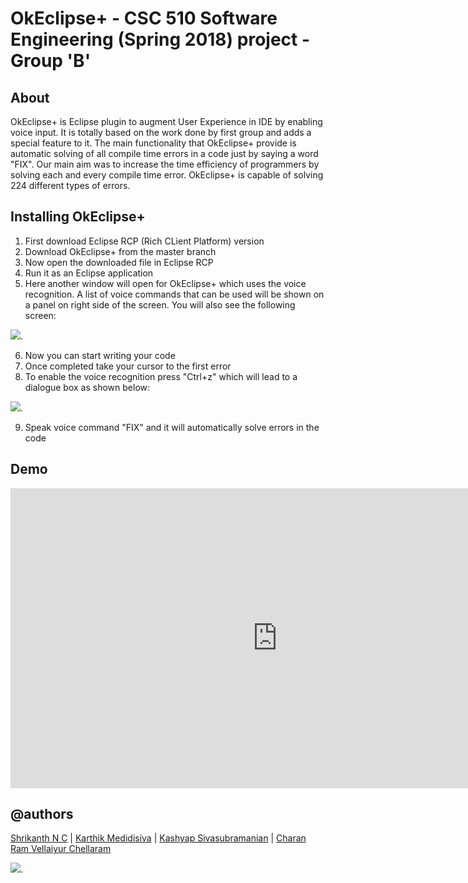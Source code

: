 # OkEclipse+ - CSC 510 Software Engineering (Spring 2018) project - Group 'B' <Enter>
## About
OkEclipse+ is Eclipse plugin to augment User Experience in IDE by enabling voice input. It is totally based on the work done by first group and adds a special feature to it. The main functionality that OkEclipse+ provide is automatic solving of all compile time errors in a code just by saying a word "FIX". Our main aim was to increase the time efficiency of programmers by solving each and every compile time error. OkEclipse+ is capable of solving 224 different types of errors.

## Installing OkEclipse+

1. First download Eclipse RCP (Rich CLient Platform) version
2. Download OkEclipse+ from the master branch
3. Now open the downloaded file in Eclipse RCP
4. Run it as an Eclipse application
5. Here another window will open for OkEclipse+ which uses the voice recognition. A list of voice commands that can be used will be shown on a panel on right side of the screen. You will also see the following screen:


![](https://github.com/daxamin/Ok_Eclipse/blob/master/img/first-screen.png).


6. Now you can start writing your code
7. Once completed take your cursor to the first error
8. To enable the voice recognition press "Ctrl+z" which will lead to a dialogue box as shown below:


![](https://github.com/daxamin/Ok_Eclipse/blob/master/img/speak_screen.png).


9. Speak voice command "FIX" and it will automatically solve errors in the code

## Demo

<iframe width="854" height="480" src="https://www.youtube.com/embed/SL1EN92PTIY" frameborder="0" allow="autoplay; encrypted-media" allowfullscreen></iframe>


## @authors

[Shrikanth N C](https://www.linkedin.com/in/shrikanthnc/) | [Karthik Medidisiva](https://github.com/kmedidi)   | [Kashyap Sivasubramanian](https://github.com/ksivasu)   | [Charan Ram Vellaiyur Chellaram](https://github.com/cvellai)  

![](https://github.com/snaraya7/Ok_Eclipse/blob/master/img/fly.JPG).
